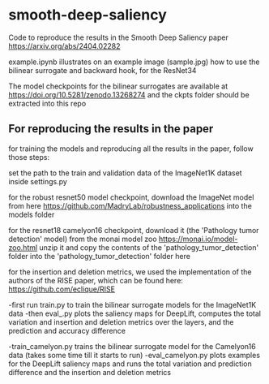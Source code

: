 # smooth-deep-saliency

Code to reproduce the results in the Smooth Deep Saliency paper https://arxiv.org/abs/2404.02282

example.ipynb illustrates on an example image (sample.jpg) how to use the bilinear surrogate and backward hook, for the ResNet34

The model checkpoints for the bilinear surrogates are available at https://doi.org/10.5281/zenodo.13268274 and the ckpts folder should be extracted into this repo



## For reproducing the results in the paper

for training the models and reproducing all the results in the paper, follow those steps:

set the path to the train and validation data of the ImageNet1K dataset inside settings.py

for the robust resnet50 model checkpoint, download the ImageNet model from here https://github.com/MadryLab/robustness_applications into the models folder

for the resnet18 camelyon16 checkpoint, download it (the 'Pathology tumor detection' model) from the monai model zoo https://monai.io/model-zoo.html unzip it and copy the contents of the 'pathology_tumor_detection' folder into the 'pathology_tumor_detection' folder here

for the insertion and deletion metrics, we used the implementation of the authors of the RISE paper, which can be found here: https://github.com/eclique/RISE


-first run train.py to train the bilinear surrogate models for the ImageNet1K data
-then eval_.py plots the saliency maps for DeepLift, computes the total variation and insertion and deletion metrics over the layers, and the prediction and accuracy difference


-train_camelyon.py trains the bilinear surrogate model for the Camelyon16 data (takes some time till it starts to run)
-eval_camelyon.py plots examples for the DeepLift saliency maps and runs the total variation and prediction difference and the insertion and deletion metrics
